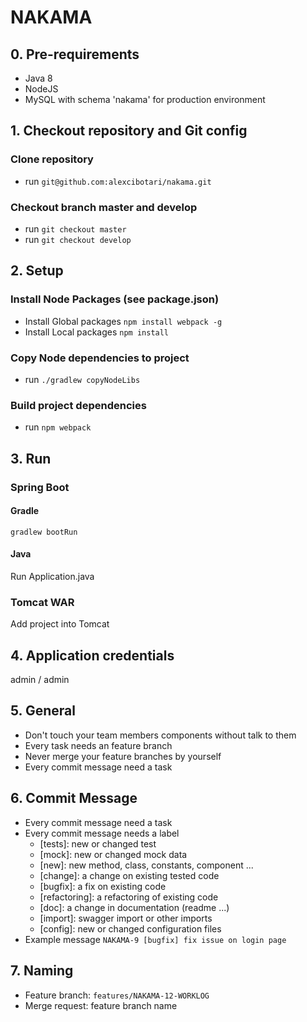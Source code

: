 # NAKAMA

## 0. Pre-requirements
+ Java 8
+ NodeJS
+ MySQL with schema 'nakama' for production environment

## 1. Checkout repository and Git config
### Clone repository
- run `git@github.com:alexcibotari/nakama.git`

### Checkout branch **master** and **develop**
- run `git checkout master`
- run `git checkout develop`

## 2. Setup
### Install Node Packages (see package.json)
- Install Global packages `npm install webpack -g`
- Install Local packages `npm install`

### Copy Node dependencies to project
- run `./gradlew copyNodeLibs`

### Build project dependencies
- run `npm webpack`

## 3. Run
### Spring Boot
#### Gradle
    gradlew bootRun
#### Java
Run Application.java
### Tomcat WAR
Add project into Tomcat

## 4. Application credentials
admin / admin

## 5. General
- Don't touch your team members components without talk to them
- Every task needs an feature branch
- Never merge your feature branches by yourself
- Every commit message need a task

## 6. Commit Message
- Every commit message need a task
- Every commit message needs a label
    - [tests]: new or changed test
    - [mock]: new or changed mock data
    - [new]: new method, class, constants, component ...
    - [change]: a change on existing tested code
    - [bugfix]: a fix on existing code
    - [refactoring]: a refactoring of existing code
    - [doc]: a change in documentation (readme ...)
    - [import]: swagger import or other imports
    - [config]: new or changed configuration files
- Example message
    `NAKAMA-9 [bugfix] fix issue on login page`

## 7. Naming
- Feature branch: `features/NAKAMA-12-WORKLOG`
- Merge request: feature branch name
